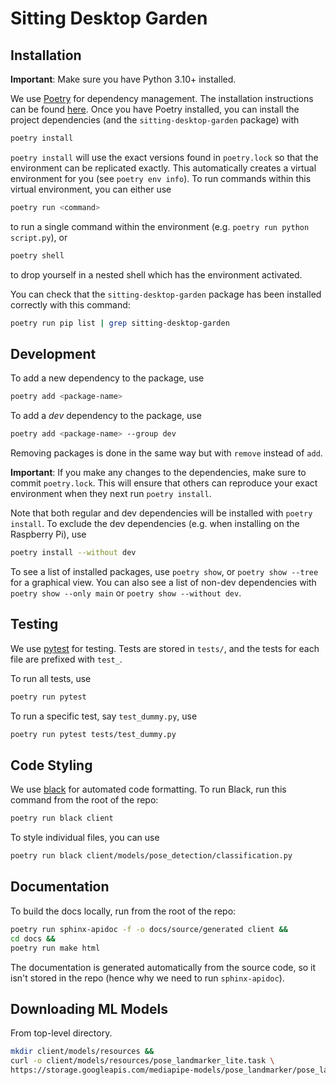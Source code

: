 # Sitting Desktop Garden

## Installation
**Important**: Make sure you have Python 3.10+ installed.

We use [Poetry](https://python-poetry.org/) for dependency management. The installation instructions can be found [here](https://python-poetry.org/docs/).  Once you have Poetry installed, you can install the project dependencies (and the `sitting-desktop-garden` package) with

```bash
poetry install
```

`poetry install` will use the exact versions found in `poetry.lock` so that the environment can be replicated exactly. This automatically creates a virtual environment for you (see `poetry env info`). To run commands within this virtual environment, you can either use

```bash
poetry run <command>
```

to run a single command within the environment (e.g. `poetry run python script.py`), or

```bash
poetry shell
```

to drop yourself in a nested shell which has the environment activated.

You can check that the `sitting-desktop-garden` package has been installed correctly with this command:

```bash
poetry run pip list | grep sitting-desktop-garden
```

## Development

To add a new dependency to the package, use

```bash
poetry add <package-name>
```

To add a *dev* dependency to the package, use

```bash
poetry add <package-name> --group dev
```

Removing packages is done in the same way but with `remove` instead of `add`.

**Important**: If you make any changes to the dependencies, make sure to commit `poetry.lock`. This will ensure that others can reproduce your exact environment when they next run `poetry install`.

Note that both regular and dev dependencies will be installed with `poetry install`. To exclude the dev dependencies (e.g. when installing on the Raspberry Pi), use

```bash
poetry install --without dev
```

To see a list of installed packages, use `poetry show`, or `poetry show --tree` for a graphical view. You can also see a list of non-dev dependencies with `poetry show --only main` or `poetry show --without dev`.

## Testing

We use [pytest](https://docs.pytest.org/en/stable/index.html) for testing. Tests are stored in `tests/`, and the tests for each file are prefixed with `test_`.

To run all tests, use

```bash
poetry run pytest
```

To run a specific test, say `test_dummy.py`, use
```bash
poetry run pytest tests/test_dummy.py
```

## Code Styling

We use [black](https://black.readthedocs.io/en/stable/) for automated code formatting. To run Black, run this command from the root of the repo:

```bash
poetry run black client
```

To style individual files, you can use

```bash
poetry run black client/models/pose_detection/classification.py
```

## Documentation

To build the docs locally, run from the root of the repo:

```bash
poetry run sphinx-apidoc -f -o docs/source/generated client &&
cd docs &&
poetry run make html
```

The documentation is generated automatically from the source code, so it isn't stored in the repo (hence why we need to run `sphinx-apidoc`).

## Downloading ML Models
From top-level directory.
```bash
mkdir client/models/resources &&
curl -o client/models/resources/pose_landmarker_lite.task \
https://storage.googleapis.com/mediapipe-models/pose_landmarker/pose_landmarker_lite/float16/latest/pose_landmarker_lite.task
```
